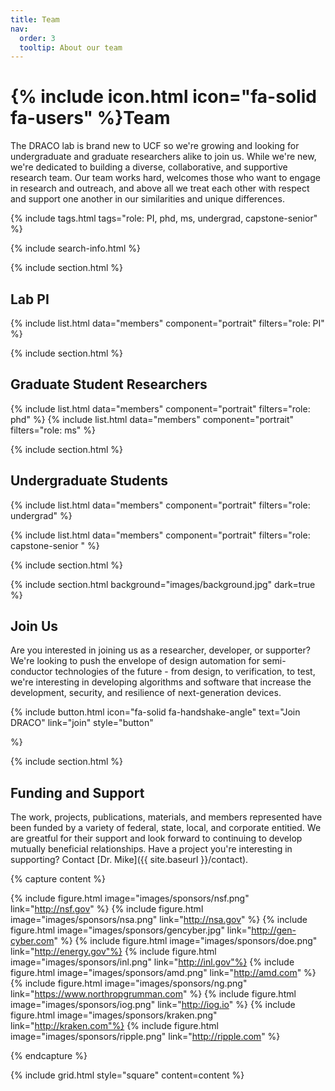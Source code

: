 ```yaml
---
title: Team
nav:
  order: 3
  tooltip: About our team
---
```


# {% include icon.html icon="fa-solid fa-users" %}Team

The DRACO lab is brand new to UCF so we're growing and looking for undergraduate and graduate researchers alike to join us. While we're new, we're dedicated to building a diverse, collaborative, and supportive research team. Our team works hard, welcomes those who want to engage in research and outreach, and above all we treat each other with respect and support one another in our similarities and unique differences.

{% include tags.html tags="role: PI, phd, ms, undergrad, capstone-senior" %}

{% include search-info.html %}

{% include section.html %}
## Lab PI

{% include list.html data="members" component="portrait" filters="role: PI" %}


{% include section.html %}
## Graduate Student Researchers

{% include list.html data="members" component="portrait" filters="role: phd" %}
{% include list.html data="members" component="portrait" filters="role: ms" %}

{% include section.html %}
## Undergraduate Students

{% include list.html data="members" component="portrait" filters="role: undergrad" %}


{% include list.html data="members" component="portrait" filters="role: capstone-senior " %}

{% include section.html %}

{% include section.html background="images/background.jpg" dark=true %}

## Join Us
Are you interested in joining us as a researcher, developer, or supporter? We're looking to push the envelope of design automation for semi-conductor technologies of the future - from design, to verification, to test, we're interesting in developing algorithms and software that increase the development, security, and resilience of next-generation devices.

{%
  include button.html
  icon="fa-solid fa-handshake-angle"
  text="Join DRACO"
  link="join"
  style="button"

%}

{% include section.html %}

## Funding and Support

The work, projects, publications, materials, and members represented have been funded by a variety of federal, state, local, and corporate entitied. We are greatful for their support and look forward to continuing to develop mutually beneficial relationships. Have a project you're interesting in supporting? Contact [Dr. Mike]({{ site.baseurl }}/contact).

{% capture content %}

{% include figure.html image="images/sponsors/nsf.png"   link="http://nsf.gov" %}
{% include figure.html image="images/sponsors/nsa.png" link="http://nsa.gov" %}
{% include figure.html image="images/sponsors/gencyber.jpg" link="http://gen-cyber.com" %} 
{% include figure.html image="images/sponsors/doe.png" link="http://energy.gov"%} 
{% include figure.html image="images/sponsors/inl.png" link="http://inl.gov"%} 
{% include figure.html image="images/sponsors/amd.png"   link="http://amd.com" %}
{% include figure.html image="images/sponsors/ng.png"   link="https://www.northropgrumman.com" %}
{% include figure.html image="images/sponsors/iog.png" link="http://iog.io" %} 
{% include figure.html image="images/sponsors/kraken.png" link="http://kraken.com"%} 
{% include figure.html image="images/sponsors/ripple.png" link="http://ripple.com" %} 


{% endcapture %}

{% include grid.html style="square" content=content %}
